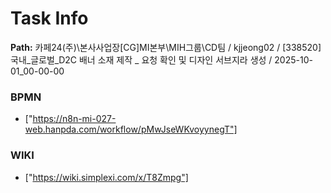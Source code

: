 # Task Info

**Path:** 카페24(주)\본사사업장\[CG]MI본부\MIH그룹\CD팀 / kjjeong02 / [338520] 국내_글로벌_D2C 배너 소재 제작 _ 요청 확인 및 디자인 서브지라 생성 / 2025-10-01_00-00-00

### BPMN
- ["https://n8n-mi-027-web.hanpda.com/workflow/pMwJseWKvoyynegT"]

### WIKI
- ["https://wiki.simplexi.com/x/T8Zmpg"]

